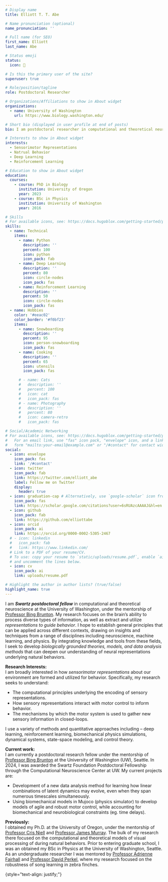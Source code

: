 ```yaml
---
# Display name
title: Elliott T. T. Abe

# Name pronunciation (optional)
name_pronunciation: ''

# Full name (for SEO)
first_name: Elliott
last_name: Abe

# Status emoji
status:
  icon: 🧠

# Is this the primary user of the site?
superuser: true

# Role/position/tagline
role: Postdoctoral Researcher

# Organizations/Affiliations to show in About widget
organizations:
  - name: University of Washington
    url: https://www.biology.washington.edu/

# Short bio (displayed in user profile at end of posts)
bio: I am postdoctoral researcher in computational and theoretical neuroscientist at the University of Washington. My research focuses on the brain’s ability to process diverse types of information, as well as extract and utilize representations to guide behavior.

# Interests to show in About widget
interests:
  - Sensorimotor Representations
  - Natrual Behavior
  - Deep Learning
  - Reinforcement Learning

# Education to show in About widget
education:
  courses:
    - course: PhD in Biology
      institution: University of Oregon
      year: 2023
    - course: BSc in Physics
      institution: University of Washington
      year: 2016

# Skills
# For available icons, see: https://docs.hugoblox.com/getting-started/page-builder/#icons
skills:
  - name: Technical
    items:
      - name: Python
        description: ''
        percent: 100
        icon: python
        icon_pack: fab
      - name: Deep Learning
        description: ''
        percent: 80
        icon: circle-nodes
        icon_pack: fas
      - name: Reinforcement Learning
        description: ''
        percent: 50
        icon: circle-nodes
        icon_pack: fas
  - name: Hobbies
    color: '#eeac02'
    color_border: '#f0bf23'
    items:
      - name: Snowboarding
        description: ''
        percent: 95
        icon: person-snowboarding
        icon_pack: fas
      - name: Cooking
        description: ''
        percent: 65
        icon: utensils
        icon_pack: fas

      # - name: Cats
      #   description: ''
      #   percent: 100
      #   icon: cat
      #   icon_pack: fas
      # - name: Photography
      #   description: ''
      #   percent: 80
      #   icon: camera-retro
      #   icon_pack: fas

# Social/Academic Networking
# For available icons, see: https://docs.hugoblox.com/getting-started/page-builder/#icons
#   For an email link, use "fas" icon pack, "envelope" icon, and a link in the
#   form "mailto:your-email@example.com" or "/#contact" for contact widget.
social:
  - icon: envelope
    icon_pack: fas
    link: '/#contact'
  - icon: twitter
    icon_pack: fab
    link: https://twitter.com/elliott_abe
    label: Follow me on Twitter
    display:
      header: true
  - icon: graduation-cap # Alternatively, use `google-scholar` icon from `ai` icon pack
    icon_pack: fas
    link: https://scholar.google.com/citations?user=6sRUAzcAAAAJ&hl=en
  - icon: github
    icon_pack: fab
    link: https://github.com/elliottabe
  - icon: orcid
    icon_pack: ai
    link: https://orcid.org/0000-0002-5305-2467
  # - icon: linkedin
  #   icon_pack: fab
  #   link: https://www.linkedin.com/
  # Link to a PDF of your resume/CV.
  # To use: copy your resume to `static/uploads/resume.pdf`, enable `ai` icons in `params.yaml`,
  # and uncomment the lines below.
  - icon: cv
    icon_pack: ai
    link: uploads/resume.pdf

# Highlight the author in author lists? (true/false)
highlight_name: true
---
```


I am ***Swartz postdoctoral fellow*** in computational and theoretical neuroscience at the University of Washington, under the mentorship of [Professor Bing Brunton](https://www.bingbrunton.com/). My research focuses on the brain’s ability to process diverse types of information, as well as extract and utilize *representations to guide behavior*. I hope to establish general principles that can be applied across different contexts, drawing on insights and techniques from a range of disciplines including neuroscience, machine learning, and physics. By integrating knowledge and tools from these fields, I seek to develop *biologically grounded theories, models, and data analysis methods* that can deepen our understanding of neural representations underlying natural behaviors. 

**Research Interests:**\
I am broadly interested in how *sensorimotor representations* about our environment are formed and utilized for behavior. Specifically, my research seeks to understand:
  - The computational principles underlying the encoding of sensory representations.
  - How sensory representations interact with motor control to inform behavior.
  - The mechanisms by which the motor system is used to gather new sensory information in closed-loops. 

I use a variety of methods and quantitative approaches including – deep learning, reinforcement learning, biomechanical physics simulations, dynamical systems, state-space modeling, and control theory. 

**Current work:** \
I am currently a postdoctoral research fellow under the mentorship of [Professor Bing Brunton](https://www.bingbrunton.com/) at the University of Washington (UW), Seattle. In 2024, I was awarded the Swartz Foundation Postdoctoral Fellowship through the Computational Neuroscience Center at UW. My current projects are:
-	Development of a new data analysis method for learning how linear combinations of latent dynamics may evolve, even when they span numerous timescales simultaneously. 
-	Using biomechanical models in Mujoco (physics simulator) to develop models of agile and robust motor control, while accounting for biomechanical and neurobiological constraints (eg. time delays).

**Previously:** \
I obtained my Ph.D. at the University of Oregon, under the mentorship of [Professor Cris Niell](https://nielllab.uoregon.edu/) and [Professor James Murray](https://blogs.uoregon.edu/murraylab/). The bulk of my research there focused on the computational and theoretical models of visual processing of during natural behaviors. Prior to entering graduate school, I was an obtained my BSc in Physics at the University of Washington, Seattle. As an undergraduate researcher I was mentored by [Professor Adrienne Fairhall](https://fairhalllab.com/people/) and [Professor David Perkel](https://perkelab.wixsite.com/mysite), where my research focused on the robustness of song learning in zebra finches.

{style="text-align: justify;"}
